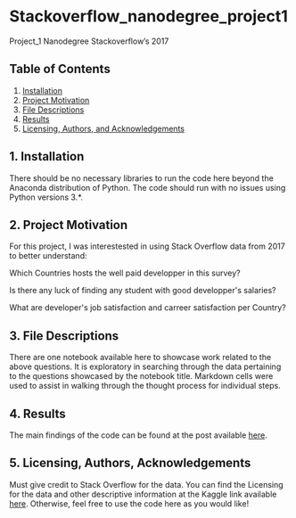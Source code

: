 # Stackoverflow_nanodegree_project1
Project_1 Nanodegree Stackoverflow’s 2017

## Table of Contents

1. [Installation](#installation)
2. [Project Motivation](#motivation)
3. [File Descriptions](#files)
4. [Results](#results)
5. [Licensing, Authors, and Acknowledgements](#licensing)

## 1. Installation <a name="installation"></a>

There should be no necessary libraries to run the code here beyond the Anaconda distribution of Python.  The code should run with no issues using Python versions 3.*.

## 2. Project Motivation<a name="motivation"></a>

 For this project, I was interestested in using Stack Overflow data from 2017 to better understand:
	
 Which Countries hosts the well paid developper in this survey?
 
 Is there any luck of finding any student with good developper's salaries?
 
 What are developer's job satisfaction and carreer satisfaction per Country?
 
	
## 3. File Descriptions <a name="files"></a>
There are one notebook available here to showcase work related to the above questions. It is  exploratory in searching through the data pertaining to the questions showcased by the notebook title. Markdown  cells were used to assist in walking through the thought process for individual steps.

## 4. Results<a name="results"></a>
The main findings of the code can be found at the post available [here](https://medium.com/@franciskongolo2002/which-country-hosts-more-developers-in-the-world-and-well-paid-73aec5b71ea3).

## 5. Licensing, Authors, Acknowledgements<a name="licensing"></a>
Must give credit to Stack Overflow for the data. You can find the Licensing for the data and other descriptive information at the Kaggle link available [here](https://www.kaggle.com/stackoverflow/so-survey-2017/data). Otherwise, feel free to use the code here as you would like!
